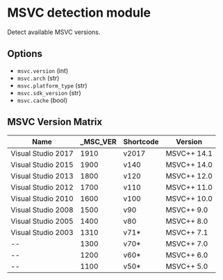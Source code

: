 # MSVC detection module

Detect available MSVC versions.

## Options

- `msvc.version` (int)
- `msvc.arch` (str)
- `msvc.platform_type` (str)
- `msvc.sdk_version` (str)
- `msvc.cache` (bool)

## MSVC Version Matrix

| Name               | \_MSC_VER | Shortcode | Version     |
| ------------------ | --------- | --------- | ----------- |
| Visual Studio 2017 | 1910      | v2017     | MSVC++ 14.1 |
| Visual Studio 2015 | 1900      | v140      | MSVC++ 14.0 |
| Visual Studio 2013 | 1800      | v120      | MSVC++ 12.0 |
| Visual Studio 2012 | 1700      | v110      | MSVC++ 11.0 |
| Visual Studio 2010 | 1600      | v100      | MSVC++ 10.0 |
| Visual Studio 2008 | 1500      |  v90      | MSVC++  9.0 |
| Visual Studio 2005 | 1400      |  v80      | MSVC++  8.0 |
| Visual Studio 2003 | 1310      |  v71\*    | MSVC++  7.1 |
| --                 | 1300      |  v70\*    | MSVC++  7.0 |
| --                 | 1200      |  v60\*    | MSVC++  6.0 |
| --                 | 1100      |  v50\*    | MSVC++  5.0 |
